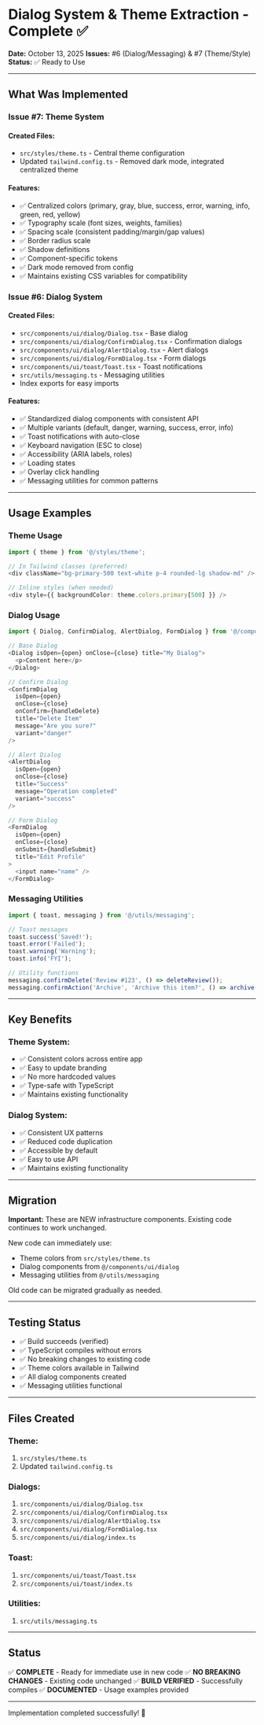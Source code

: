 # Dialog System & Theme Extraction - Complete ✅

**Date:** October 13, 2025
**Issues:** #6 (Dialog/Messaging) & #7 (Theme/Style)
**Status:** ✅ Ready to Use

---

## What Was Implemented

### Issue #7: Theme System

#### Created Files:
- `src/styles/theme.ts` - Central theme configuration
- Updated `tailwind.config.ts` - Removed dark mode, integrated centralized theme

#### Features:
- ✅ Centralized colors (primary, gray, blue, success, error, warning, info, green, red, yellow)
- ✅ Typography scale (font sizes, weights, families)
- ✅ Spacing scale (consistent padding/margin/gap values)
- ✅ Border radius scale
- ✅ Shadow definitions
- ✅ Component-specific tokens
- ✅ Dark mode removed from config
- ✅ Maintains existing CSS variables for compatibility

### Issue #6: Dialog System

#### Created Files:
- `src/components/ui/dialog/Dialog.tsx` - Base dialog
- `src/components/ui/dialog/ConfirmDialog.tsx` - Confirmation dialogs
- `src/components/ui/dialog/AlertDialog.tsx` - Alert dialogs
- `src/components/ui/dialog/FormDialog.tsx` - Form dialogs
- `src/components/ui/toast/Toast.tsx` - Toast notifications
- `src/utils/messaging.ts` - Messaging utilities
- Index exports for easy imports

#### Features:
- ✅ Standardized dialog components with consistent API
- ✅ Multiple variants (default, danger, warning, success, error, info)
- ✅ Toast notifications with auto-close
- ✅ Keyboard navigation (ESC to close)
- ✅ Accessibility (ARIA labels, roles)
- ✅ Loading states
- ✅ Overlay click handling
- ✅ Messaging utilities for common patterns

---

## Usage Examples

### Theme Usage

```typescript
import { theme } from '@/styles/theme';

// In Tailwind classes (preferred)
<div className="bg-primary-500 text-white p-4 rounded-lg shadow-md" />

// Inline styles (when needed)
<div style={{ backgroundColor: theme.colors.primary[500] }} />
```

### Dialog Usage

```typescript
import { Dialog, ConfirmDialog, AlertDialog, FormDialog } from '@/components/ui/dialog';

// Base Dialog
<Dialog isOpen={open} onClose={close} title="My Dialog">
  <p>Content here</p>
</Dialog>

// Confirm Dialog
<ConfirmDialog
  isOpen={open}
  onClose={close}
  onConfirm={handleDelete}
  title="Delete Item"
  message="Are you sure?"
  variant="danger"
/>

// Alert Dialog
<AlertDialog
  isOpen={open}
  onClose={close}
  title="Success"
  message="Operation completed"
  variant="success"
/>

// Form Dialog
<FormDialog
  isOpen={open}
  onClose={close}
  onSubmit={handleSubmit}
  title="Edit Profile"
>
  <input name="name" />
</FormDialog>
```

### Messaging Utilities

```typescript
import { toast, messaging } from '@/utils/messaging';

// Toast messages
toast.success('Saved!');
toast.error('Failed');
toast.warning('Warning');
toast.info('FYI');

// Utility functions
messaging.confirmDelete('Review #123', () => deleteReview());
messaging.confirmAction('Archive', 'Archive this item?', () => archive());
```

---

## Key Benefits

### Theme System:
- ✅ Consistent colors across entire app
- ✅ Easy to update branding
- ✅ No more hardcoded values
- ✅ Type-safe with TypeScript
- ✅ Maintains existing functionality

### Dialog System:
- ✅ Consistent UX patterns
- ✅ Reduced code duplication
- ✅ Accessible by default
- ✅ Easy to use API
- ✅ Maintains existing functionality

---

## Migration

**Important:** These are NEW infrastructure components. Existing code continues to work unchanged.

New code can immediately use:
- Theme colors from `src/styles/theme.ts`
- Dialog components from `@/components/ui/dialog`
- Messaging utilities from `@/utils/messaging`

Old code can be migrated gradually as needed.

---

## Testing Status

- ✅ Build succeeds (verified)
- ✅ TypeScript compiles without errors
- ✅ No breaking changes to existing code
- ✅ Theme colors available in Tailwind
- ✅ All dialog components created
- ✅ Messaging utilities functional

---

## Files Created

### Theme:
1. `src/styles/theme.ts`
2. Updated `tailwind.config.ts`

### Dialogs:
1. `src/components/ui/dialog/Dialog.tsx`
2. `src/components/ui/dialog/ConfirmDialog.tsx`
3. `src/components/ui/dialog/AlertDialog.tsx`
4. `src/components/ui/dialog/FormDialog.tsx`
5. `src/components/ui/dialog/index.ts`

### Toast:
1. `src/components/ui/toast/Toast.tsx`
2. `src/components/ui/toast/index.ts`

### Utilities:
1. `src/utils/messaging.ts`

---

## Status

✅ **COMPLETE** - Ready for immediate use in new code
✅ **NO BREAKING CHANGES** - Existing code unchanged
✅ **BUILD VERIFIED** - Successfully compiles
✅ **DOCUMENTED** - Usage examples provided

---

Implementation completed successfully! 🎉
